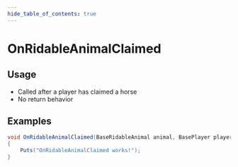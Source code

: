 ```yaml
---
hide_table_of_contents: true
---
```


# OnRidableAnimalClaimed

## Usage

* Called after a player has claimed a horse
* No return behavior

## Examples

```csharp title=""
void OnRidableAnimalClaimed(BaseRidableAnimal animal, BasePlayer player)
{
    Puts("OnRidableAnimalClaimed works!");
}
```
